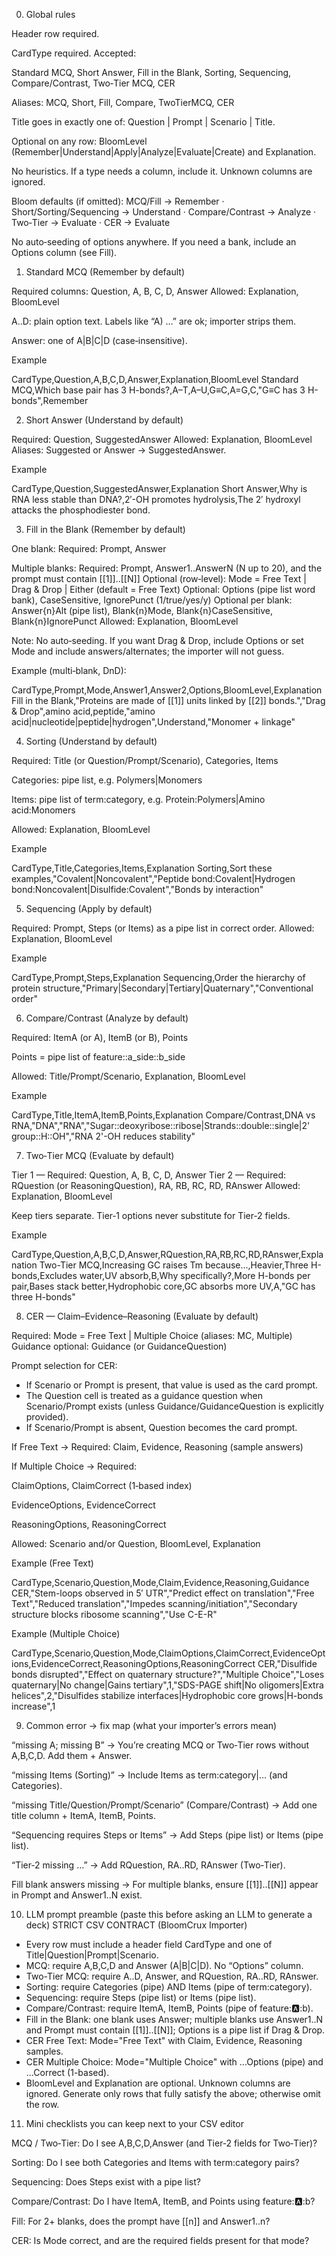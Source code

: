 0) Global rules

Header row required.

CardType required. Accepted:

Standard MCQ, Short Answer, Fill in the Blank, Sorting, Sequencing, Compare/Contrast, Two‑Tier MCQ, CER

Aliases: MCQ, Short, Fill, Compare, TwoTierMCQ, CER

Title goes in exactly one of: Question | Prompt | Scenario | Title.

Optional on any row: BloomLevel (Remember|Understand|Apply|Analyze|Evaluate|Create) and Explanation.

No heuristics. If a type needs a column, include it. Unknown columns are ignored.

Bloom defaults (if omitted):
MCQ/Fill → Remember · Short/Sorting/Sequencing → Understand · Compare/Contrast → Analyze · Two‑Tier → Evaluate · CER → Evaluate

No auto‑seeding of options anywhere. If you need a bank, include an Options column (see Fill).

1) Standard MCQ (Remember by default)

Required columns: Question, A, B, C, D, Answer
Allowed: Explanation, BloomLevel

A..D: plain option text. Labels like “A) …” are ok; importer strips them.

Answer: one of A|B|C|D (case‑insensitive).

Example

CardType,Question,A,B,C,D,Answer,Explanation,BloomLevel
Standard MCQ,Which base pair has 3 H-bonds?,A–T,A–U,G≡C,A=G,C,"G≡C has 3 H-bonds",Remember

2) Short Answer (Understand by default)

Required: Question, SuggestedAnswer
Allowed: Explanation, BloomLevel
Aliases: Suggested or Answer → SuggestedAnswer.

Example

CardType,Question,SuggestedAnswer,Explanation
Short Answer,Why is RNA less stable than DNA?,2′-OH promotes hydrolysis,The 2′ hydroxyl attacks the phosphodiester bond.

3) Fill in the Blank (Remember by default)

One blank:
Required: Prompt, Answer

Multiple blanks:
Required: Prompt, Answer1..AnswerN (N up to 20), and the prompt must contain [[1]]..[[N]]
Optional (row‑level): Mode = Free Text | Drag & Drop | Either (default = Free Text)
Optional: Options (pipe list word bank), CaseSensitive, IgnorePunct (1/true/yes/y)
Optional per blank: Answer{n}Alt (pipe list), Blank{n}Mode, Blank{n}CaseSensitive, Blank{n}IgnorePunct
Allowed: Explanation, BloomLevel

Note: No auto‑seeding. If you want Drag & Drop, include Options or set Mode and include answers/alternates; the importer will not guess.

Example (multi‑blank, DnD):

CardType,Prompt,Mode,Answer1,Answer2,Options,BloomLevel,Explanation
Fill in the Blank,"Proteins are made of [[1]] units linked by [[2]] bonds.","Drag & Drop",amino acid,peptide,"amino acid|nucleotide|peptide|hydrogen",Understand,"Monomer + linkage"

4) Sorting (Understand by default)

Required: Title (or Question/Prompt/Scenario), Categories, Items

Categories: pipe list, e.g. Polymers|Monomers

Items: pipe list of term:category, e.g. Protein:Polymers|Amino acid:Monomers

Allowed: Explanation, BloomLevel

Example

CardType,Title,Categories,Items,Explanation
Sorting,Sort these examples,"Covalent|Noncovalent","Peptide bond:Covalent|Hydrogen bond:Noncovalent|Disulfide:Covalent","Bonds by interaction"

5) Sequencing (Apply by default)

Required: Prompt, Steps (or Items) as a pipe list in correct order.
Allowed: Explanation, BloomLevel

Example

CardType,Prompt,Steps,Explanation
Sequencing,Order the hierarchy of protein structure,"Primary|Secondary|Tertiary|Quaternary","Conventional order"

6) Compare/Contrast (Analyze by default)

Required: ItemA (or A), ItemB (or B), Points

Points = pipe list of feature::a_side::b_side

Allowed: Title/Prompt/Scenario, Explanation, BloomLevel

Example

CardType,Title,ItemA,ItemB,Points,Explanation
Compare/Contrast,DNA vs RNA,"DNA","RNA","Sugar::deoxyribose::ribose|Strands::double::single|2' group::H::OH","RNA 2'-OH reduces stability"

7) Two‑Tier MCQ (Evaluate by default)

Tier 1 — Required: Question, A, B, C, D, Answer
Tier 2 — Required: RQuestion (or ReasoningQuestion), RA, RB, RC, RD, RAnswer
Allowed: Explanation, BloomLevel

Keep tiers separate. Tier‑1 options never substitute for Tier‑2 fields.

Example

CardType,Question,A,B,C,D,Answer,RQuestion,RA,RB,RC,RD,RAnswer,Explanation
Two-Tier MCQ,Increasing GC raises Tm because…,Heavier,Three H-bonds,Excludes water,UV absorb,B,Why specifically?,More H-bonds per pair,Bases stack better,Hydrophobic core,GC absorbs more UV,A,"GC has three H-bonds"

8) CER — Claim–Evidence–Reasoning (Evaluate by default)

Required: Mode = Free Text | Multiple Choice (aliases: MC, Multiple)
Guidance optional: Guidance (or GuidanceQuestion)

Prompt selection for CER:
- If Scenario or Prompt is present, that value is used as the card prompt.
- The Question cell is treated as a guidance question when Scenario/Prompt exists (unless Guidance/GuidanceQuestion is explicitly provided).
- If Scenario/Prompt is absent, Question becomes the card prompt.

If Free Text → Required: Claim, Evidence, Reasoning (sample answers)

If Multiple Choice → Required:

ClaimOptions, ClaimCorrect (1‑based index)

EvidenceOptions, EvidenceCorrect

ReasoningOptions, ReasoningCorrect

Allowed: Scenario and/or Question, BloomLevel, Explanation

Example (Free Text)

CardType,Scenario,Question,Mode,Claim,Evidence,Reasoning,Guidance
CER,"Stem-loops observed in 5′ UTR","Predict effect on translation","Free Text","Reduced translation","Impedes scanning/initiation","Secondary structure blocks ribosome scanning","Use C-E-R"


Example (Multiple Choice)

CardType,Scenario,Question,Mode,ClaimOptions,ClaimCorrect,EvidenceOptions,EvidenceCorrect,ReasoningOptions,ReasoningCorrect
CER,"Disulfide bonds disrupted","Effect on quaternary structure?","Multiple Choice","Loses quaternary|No change|Gains tertiary",1,"SDS-PAGE shift|No oligomers|Extra helices",2,"Disulfides stabilize interfaces|Hydrophobic core grows|H-bonds increase",1

9) Common error -> fix map (what your importer’s errors mean)

“missing A; missing B” → You’re creating MCQ or Two‑Tier rows without A,B,C,D. Add them + Answer.

“missing Items (Sorting)” → Include Items as term:category|… (and Categories).

“missing Title/Question/Prompt/Scenario” (Compare/Contrast) → Add one title column + ItemA, ItemB, Points.

“Sequencing requires Steps or Items” → Add Steps (pipe list) or Items (pipe list).

“Tier‑2 missing …” → Add RQuestion, RA..RD, RAnswer (Two‑Tier).

Fill blank answers missing → For multiple blanks, ensure [[1]]..[[N]] appear in Prompt and Answer1..N exist.

10) LLM prompt preamble (paste this before asking an LLM to generate a deck)
STRICT CSV CONTRACT (BloomCrux Importer)
- Every row must include a header field CardType and one of Title|Question|Prompt|Scenario.
- MCQ: require A,B,C,D and Answer (A|B|C|D). No “Options” column.
- Two-Tier MCQ: require A..D, Answer, and RQuestion, RA..RD, RAnswer.
- Sorting: require Categories (pipe) AND Items (pipe of term:category).
- Sequencing: require Steps (pipe list) or Items (pipe list).
- Compare/Contrast: require ItemA, ItemB, Points (pipe of feature::a::b).
- Fill in the Blank: one blank uses Answer; multiple blanks use Answer1..N and Prompt must contain [[1]]..[[N]]; Options is a pipe list if Drag & Drop.
- CER Free Text: Mode="Free Text" with Claim, Evidence, Reasoning samples.
- CER Multiple Choice: Mode="Multiple Choice" with ...Options (pipe) and ...Correct (1-based).
- BloomLevel and Explanation are optional. Unknown columns are ignored.
Generate only rows that fully satisfy the above; otherwise omit the row.

11) Mini checklists you can keep next to your CSV editor

MCQ / Two‑Tier: Do I see A,B,C,D,Answer (and Tier‑2 fields for Two‑Tier)?

Sorting: Do I see both Categories and Items with term:category pairs?

Sequencing: Does Steps exist with a pipe list?

Compare/Contrast: Do I have ItemA, ItemB, and Points using feature::a::b?

Fill: For 2+ blanks, does the prompt have [[n]] and Answer1..n?

CER: Is Mode correct, and are the required fields present for that mode?